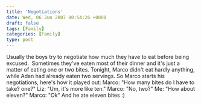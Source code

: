 ```yaml
---
title: 'Negotiations'
date: Wed, 06 Jun 2007 00:54:26 +0000
draft: false
tags: [Family]
categories: [Family]
type: post
---
```


Usually the boys try to negotiate how much they have to eat before being excused.  Sometimes they've eaten most of their dinner and it's just a matter of eating one or two bites. Tonight, Marco didn't eat hardly anything, while Adan had already eaten two servings. So Marco starts his negotiations, here's how it played out: Marco: "How many bites do I have to take? one?" Liz: "Um, it's more like ten." Marco: "No, two?" Me: "How about eleven?" Marco: "Ok" And he ate eleven bites :)
